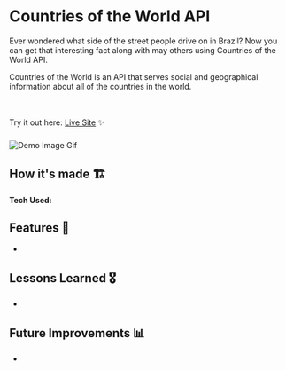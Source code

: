 
# Countries of the World API 
Ever wondered what side of the street people drive on in Brazil? Now you can get that interesting fact along with may others using Countries of the World API. 

Countries of the World is an API that serves social and geographical information about all of the countries in the world.

<br><br>Try it out here: [Live Site](#) ✨
###
![Demo Image Gif](#)

## How it's made  🏗
**Tech Used:** 

## Features 📱
- 

## Lessons Learned 🎖
- 

## Future Improvements 📊
- 
